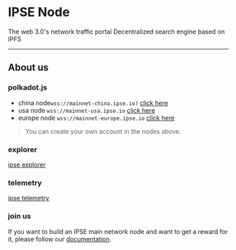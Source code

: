 # IPSE Node
The web 3.0's network traffic portal Decentralized search engine based on IPFS
***
## About us
### polkadot.js

* china node`wss://mainnet-china.ipse.io)` [click here](https://polkadot.js.org/apps/?rpc=wss%3A%2F%2Fmainnet-china.ipse.io#/explorer)
* usa node `wss://mainnet-usa.ipse.io` [click here](https://polkadot.js.org/apps/?rpc=wss%3A%2F%2Fmainnet-usa.ipse.io#/explorer)
* europe node `wss://mainnet-europe.ipse.io` [click here](https://polkadot.js.org/apps/?rpc=wss%3A%2F%2Fmainnet-europe.ipse.io#/explorer)
> You can create your own account in the nodes above.
### explorer
[ipse explorer](https://scan.ipse.io/IPSE2.0)

### telemetry
[ipse telemetry](https://telemetry.polkadot.io/#list/0xde335007e3e6452abdce04ce1c1b8aac9f175f502cf3218ec365b7c12ad38766)

### join us
If you want to build an IPSE main network node and want to get a reward for it, please follow our [documentation](./document).



